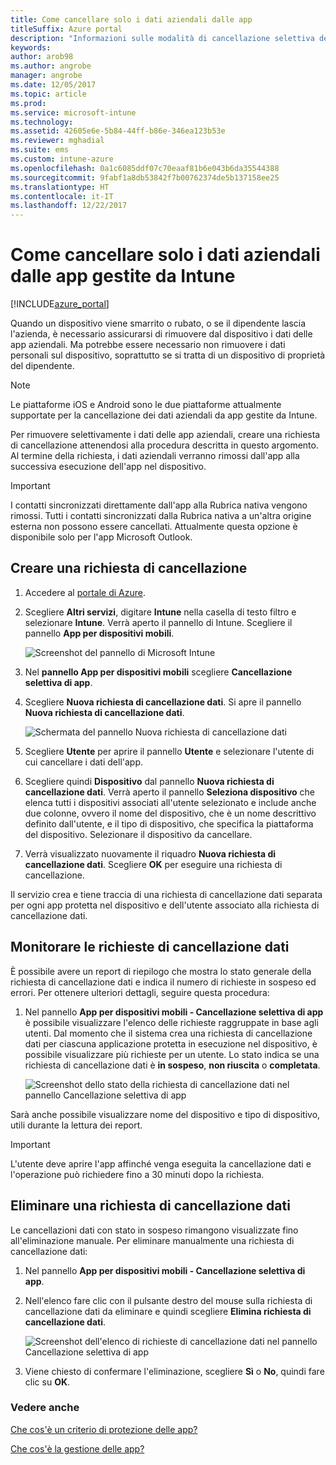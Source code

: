 ```yaml
---
title: Come cancellare solo i dati aziendali dalle app
titleSuffix: Azure portal
description: "Informazioni sulle modalità di cancellazione selettiva delle app con Microsoft Intune.\""
keywords: 
author: arob98
ms.author: angrobe
manager: angrobe
ms.date: 12/05/2017
ms.topic: article
ms.prod: 
ms.service: microsoft-intune
ms.technology: 
ms.assetid: 42605e6e-5b84-44ff-b86e-346ea123b53e
ms.reviewer: mghadial
ms.suite: ems
ms.custom: intune-azure
ms.openlocfilehash: 0a1c6085ddf07c70eaaf81b6e043b6da35544388
ms.sourcegitcommit: 9fabf1a8db53842f7b00762374de5b137158ee25
ms.translationtype: HT
ms.contentlocale: it-IT
ms.lasthandoff: 12/22/2017
---
```

# <a name="how-to-wipe-only-corporate-data-from-intune-managed-apps"></a>Come cancellare solo i dati aziendali dalle app gestite da Intune

[!INCLUDE[azure_portal](./includes/azure_portal.md)]

Quando un dispositivo viene smarrito o rubato, o se il dipendente lascia l'azienda, è necessario assicurarsi di rimuovere dal dispositivo i dati delle app aziendali. Ma potrebbe essere necessario non rimuovere i dati personali sul dispositivo, soprattutto se si tratta di un dispositivo di proprietà del dipendente.

>[!NOTE]
> Le piattaforme iOS e Android sono le due piattaforme attualmente supportate per la cancellazione dei dati aziendali da app gestite da Intune.

Per rimuovere selettivamente i dati delle app aziendali, creare una richiesta di cancellazione attenendosi alla procedura descritta in questo argomento. Al termine della richiesta, i dati aziendali verranno rimossi dall'app alla successiva esecuzione dell'app nel dispositivo.

>[!IMPORTANT]
> I contatti sincronizzati direttamente dall'app alla Rubrica nativa vengono rimossi. Tutti i contatti sincronizzati dalla Rubrica nativa a un'altra origine esterna non possono essere cancellati. Attualmente questa opzione è disponibile solo per l'app Microsoft Outlook.

## <a name="create-a-wipe-request"></a>Creare una richiesta di cancellazione

1.  Accedere al [portale di Azure](https://portal.azure.com).

2.  Scegliere **Altri servizi**, digitare **Intune** nella casella di testo filtro e selezionare **Intune**. Verrà aperto il pannello di Intune. Scegliere il pannello **App per dispositivi mobili**.

    ![Screenshot del pannello di Microsoft Intune](./media/apps-selective-wipe01.png)

3.  Nel **pannello App per dispositivi mobili** scegliere **Cancellazione selettiva di app**.

4.  Scegliere **Nuova richiesta di cancellazione dati**. Si apre il pannello **Nuova richiesta di cancellazione dati**.

    ![Schermata del pannello Nuova richiesta di cancellazione dati](./media/AzurePortal_MAM_NewWipeRequest.png)

5.  Scegliere **Utente** per aprire il pannello **Utente** e selezionare l'utente di cui cancellare i dati dell'app.

6.  Scegliere quindi **Dispositivo** dal pannello **Nuova richiesta di cancellazione dati**. Verrà aperto il pannello **Seleziona dispositivo** che elenca tutti i dispositivi associati all'utente selezionato e include anche due colonne, ovvero il nome del dispositivo, che è un nome descrittivo definito dall'utente, e il tipo di dispositivo, che specifica la piattaforma del dispositivo. Selezionare il dispositivo da cancellare.

7.  Verrà visualizzato nuovamente il riquadro **Nuova richiesta di cancellazione dati**. Scegliere **OK** per eseguire una richiesta di cancellazione.

Il servizio crea e tiene traccia di una richiesta di cancellazione dati separata per ogni app protetta nel dispositivo e dell'utente associato alla richiesta di cancellazione dati.

## <a name="monitor-your-wipe-requests"></a>Monitorare le richieste di cancellazione dati

È possibile avere un report di riepilogo che mostra lo stato generale della richiesta di cancellazione dati e indica il numero di richieste in sospeso ed errori. Per ottenere ulteriori dettagli, seguire questa procedura:

1.  Nel pannello **App per dispositivi mobili - Cancellazione selettiva di app** è possibile visualizzare l'elenco delle richieste raggruppate in base agli utenti. Dal momento che il sistema crea una richiesta di cancellazione dati per ciascuna applicazione protetta in esecuzione nel dispositivo, è possibile visualizzare più richieste per un utente. Lo stato indica se una richiesta di cancellazione dati è **in sospeso**, **non riuscita** o **completata**.

    ![Screenshot dello stato della richiesta di cancellazione dati nel pannello Cancellazione selettiva di app](./media/wipe-request-status-1.png)

Sarà anche possibile visualizzare nome del dispositivo e tipo di dispositivo, utili durante la lettura dei report.

>[!IMPORTANT]
> L'utente deve aprire l'app affinché venga eseguita la cancellazione dati e l'operazione può richiedere fino a 30 minuti dopo la richiesta.

## <a name="delete-a-wipe-request"></a>Eliminare una richiesta di cancellazione dati

Le cancellazioni dati con stato in sospeso rimangono visualizzate fino all'eliminazione manuale.  Per eliminare manualmente una richiesta di cancellazione dati:

1.  Nel pannello **App per dispositivi mobili - Cancellazione selettiva di app**.

2.  Nell'elenco fare clic con il pulsante destro del mouse sulla richiesta di cancellazione dati da eliminare e quindi scegliere **Elimina richiesta di cancellazione dati**.

    ![Screenshot dell'elenco di richieste di cancellazione dati nel pannello Cancellazione selettiva di app](./media/delete-wipe-request.png)

3.  Viene chiesto di confermare l'eliminazione, scegliere **Sì** o **No**, quindi fare clic su **OK**.

### <a name="see-also"></a>Vedere anche
[Che cos'è un criterio di protezione delle app?](app-protection-policy.md)

[Che cos'è la gestione delle app?](app-management.md)
